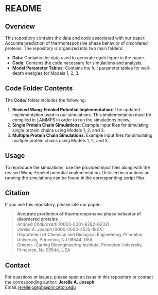 # README

## Overview
This repository contains the data and code associated with our paper: Accurate prediction of thermoresponsive phase behavior of disordered proteins. The repository is organized into two main folders:

- **Data**: Contains the data used to generate each figure in the paper.
- **Code**: Contains the code necessary for simulations and analysis.
- **Model Parameter Tables**: Contains the full parameter tables for well-depth energies for Models 1, 2, 3.

## Code Folder Contents
The **Code/** folder includes the following:

1. **Revised Wang-Frenkel Potential Implementation**: The updated implementation used in our simulations. This implementation must be compiled in LAMMPS in order to run the simulations below.
2. **Single Protein Chain Simulations**: Example input files for simulating single protein chains using Models 1, 2, and 3.
3. **Multiple Protein Chain Simulations**: Example input files for simulating multiple protein chains using Models 1, 2, and 3.

## Usage
To reproduce the simulations, use the provided input files along with the revised Wang-Frenkel potential implementation. Detailed instructions on running the simulations can be found in the corresponding script files.

## Citation
If you use this repository, please cite our paper:
> **Accurate prediction of thermoresponsive phase behavior of disordered proteins**  
> *Ananya Chakravarti* [0000-0001-9282-6202]  
> *Jerelle A. Joseph* [0000-0003-4525-180X]  
> Department of Chemical and Biological Engineering, Princeton University, Princeton, NJ 08544, USA  
> Omenn--Darling Bioengineering Institute, Princeton University, Princeton, NJ 08544, USA  

## Contact
For questions or issues, please open an issue in this repository or contact the corresponding author:
**Jerelle A. Joseph**  
Email: [jerellejoseph@princeton.edu](mailto:jerellejoseph@princeton.edu)
